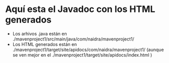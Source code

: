 # Aquí esta el Javadoc con los HTML generados
- Los arhivos .java están en ./mavenproject1/src/main/java/com/naidra/mavenproject1/
- Los HTML generados están en ./mavenproject1/target/site/apidocs/com/naidra/mavenproject1/ (aunque se ven mejor en el ./mavenproject1/target/site/apidocs/index.html )

